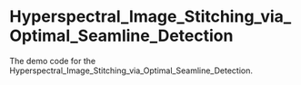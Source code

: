 # Hyperspectral_Image_Stitching_via_Optimal_Seamline_Detection
The demo code for the Hyperspectral_Image_Stitching_via_Optimal_Seamline_Detection.
